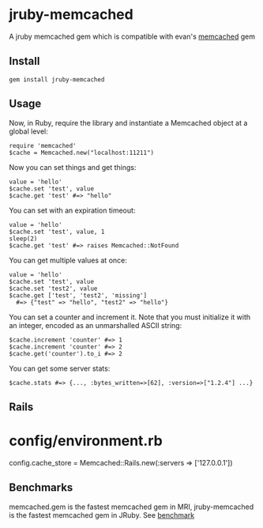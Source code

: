 # jruby-memcached

A jruby memcached gem which is compatible with evan's [memcached][0] gem

## Install

    gem install jruby-memcached

## Usage

Now, in Ruby, require the library and instantiate a Memcached object at
a global level:

    require 'memcached'
    $cache = Memcached.new("localhost:11211")

Now you can set things and get things:

    value = 'hello'
    $cache.set 'test', value
    $cache.get 'test' #=> "hello"

You can set with an expiration timeout:

    value = 'hello'
    $cache.set 'test', value, 1
    sleep(2)
    $cache.get 'test' #=> raises Memcached::NotFound

You can get multiple values at once:

    value = 'hello'
    $cache.set 'test', value
    $cache.set 'test2', value
    $cache.get ['test', 'test2', 'missing']
      #=> {"test" => "hello", "test2" => "hello"}

You can set a counter and increment it. Note that you must initialize it
with an integer, encoded as an unmarshalled ASCII string:

    $cache.increment 'counter' #=> 1
    $cache.increment 'counter' #=> 2
    $cache.get('counter').to_i #=> 2

You can get some server stats:

    $cache.stats #=> {..., :bytes_written=>[62], :version=>["1.2.4"] ...}

## Rails

  # config/environment.rb
  config.cache_store = Memcached::Rails.new(:servers => ['127.0.0.1'])

## Benchmarks

memcached.gem is the fastest memcached gem in MRI,
jruby-memcached is the fastest memcached gem in JRuby.
See [benchmark][1]

[0]: https://github.com/evan/memcached
[1]: https://github.com/aurorafeint/jruby-memcached/blob/master/benchmark.rb
